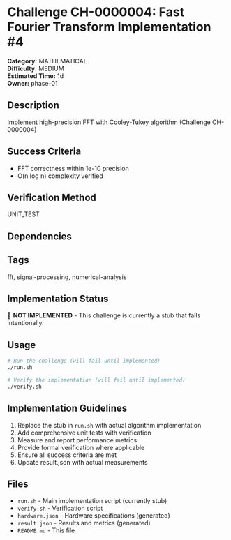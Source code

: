 # Challenge CH-0000004: Fast Fourier Transform Implementation #4

**Category:** MATHEMATICAL  
**Difficulty:** MEDIUM  
**Estimated Time:** 1d  
**Owner:** phase-01  

## Description

Implement high-precision FFT with Cooley-Tukey algorithm (Challenge CH-0000004)

## Success Criteria

- FFT correctness within 1e-10 precision
- O(n log n) complexity verified

## Verification Method

UNIT_TEST

## Dependencies



## Tags

fft, signal-processing, numerical-analysis

## Implementation Status

🚧 **NOT IMPLEMENTED** - This challenge is currently a stub that fails intentionally.

## Usage

```bash
# Run the challenge (will fail until implemented)
./run.sh

# Verify the implementation (will fail until implemented) 
./verify.sh
```

## Implementation Guidelines

1. Replace the stub in `run.sh` with actual algorithm implementation
2. Add comprehensive unit tests with verification
3. Measure and report performance metrics
4. Provide formal verification where applicable
5. Ensure all success criteria are met
6. Update result.json with actual measurements

## Files

- `run.sh` - Main implementation script (currently stub)
- `verify.sh` - Verification script
- `hardware.json` - Hardware specifications (generated)
- `result.json` - Results and metrics (generated)
- `README.md` - This file
